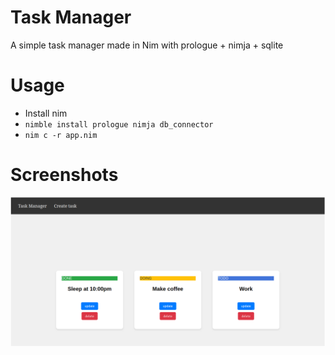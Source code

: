 # Task Manager

A simple task manager made in Nim with prologue + nimja + sqlite

# Usage

- Install nim
- `nimble install prologue nimja db_connector`
- `nim c -r app.nim`

# Screenshots

![IMAGE](/screenshots/image.png)

